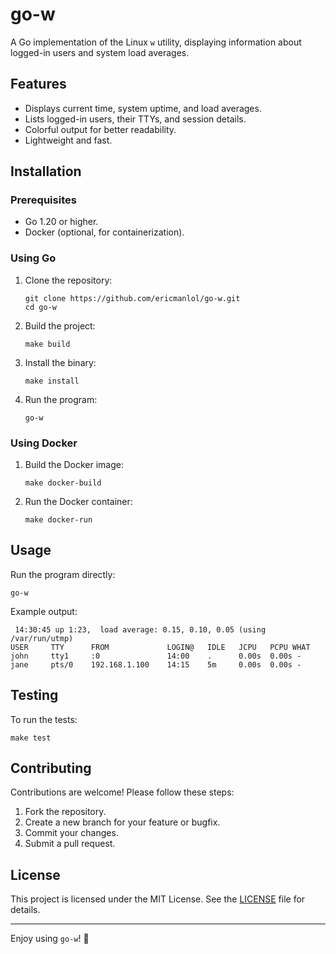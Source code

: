 # go-w

A Go implementation of the Linux `w` utility, displaying information about logged-in users and system load averages.

## Features

- Displays current time, system uptime, and load averages.
- Lists logged-in users, their TTYs, and session details.
- Colorful output for better readability.
- Lightweight and fast.

## Installation

### Prerequisites

- Go 1.20 or higher.
- Docker (optional, for containerization).

### Using Go

1. Clone the repository:
   ```
   git clone https://github.com/ericmanlol/go-w.git
   cd go-w
   ```

2. Build the project:
   ```
   make build
   ```

3. Install the binary:
   ```
   make install
   ```

4. Run the program:
   ```
   go-w
   ```

### Using Docker

1. Build the Docker image:
   ```
   make docker-build
   ```

2. Run the Docker container:
   ```
   make docker-run
   ```

## Usage

Run the program directly:
```
go-w
```

Example output:
```
 14:30:45 up 1:23,  load average: 0.15, 0.10, 0.05 (using /var/run/utmp)
USER     TTY      FROM             LOGIN@   IDLE   JCPU   PCPU WHAT
john     tty1     :0               14:00    .      0.00s  0.00s -
jane     pts/0    192.168.1.100    14:15    5m     0.00s  0.00s -
```

## Testing

To run the tests:
```
make test
```

## Contributing

Contributions are welcome! Please follow these steps:

1. Fork the repository.
2. Create a new branch for your feature or bugfix.
3. Commit your changes.
4. Submit a pull request.

## License

This project is licensed under the MIT License. See the [LICENSE](LICENSE) file for details.

---

Enjoy using `go-w`! 🚀